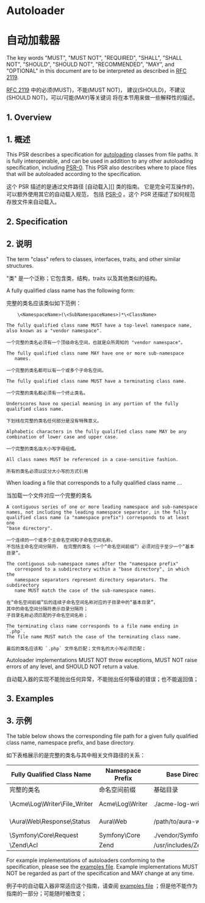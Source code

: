 # Autoloader

# 自动加载器

The key words "MUST", "MUST NOT", "REQUIRED", "SHALL", "SHALL NOT", "SHOULD",
"SHOULD NOT", "RECOMMENDED", "MAY", and "OPTIONAL" in this document are to be
interpreted as described in [RFC 2119](http://tools.ietf.org/html/rfc2119).

[RFC 2119](http://tools.ietf.org/html/rfc2119) 中的必须(MUST)，不能(MUST NOT)，
建议(SHOULD)，不建议(SHOULD NOT)，可以/可能(MAY)等关键词
将在本节用来做一些解释性的描述。

## 1. Overview

## 1. 概述

This PSR describes a specification for [autoloading][] classes from file
paths. It is fully interoperable, and can be used in addition to any other
autoloading specification, including [PSR-0][]. This PSR also describes where
to place files that will be autoloaded according to the specification.

这个 PSR 描述的是通过文件路径 [自动载入][] 类的指南。
它是完全可互操作的，可以额外使用其它的自动载入规范，
 包括 [PSR-0][] 。这个 PSR 还描述了如何规范存放文件来自动载入。

## 2. Specification

## 2. 说明

The term "class" refers to classes, interfaces, traits, and other similar
   structures.

"类" 是一个泛称；它包含类，结构，traits 以及其他类似的结构。

A fully qualified class name has the following form:

完整的类名应该类似如下范例：

        \<NamespaceName>(\<SubNamespaceNames>)*\<ClassName>

    The fully qualified class name MUST have a top-level namespace name,
    also known as a "vendor namespace".

    一个完整的类名必须有一个顶级命名空间，也就是众所周知的 "vendor namespace"。

    The fully qualified class name MAY have one or more sub-namespace
       names.

    一个完整的类名都可以有一个或多个子命名空间。

    The fully qualified class name MUST have a terminating class name.

    一个完整的类名都必须有一个终止类名。

    Underscores have no special meaning in any portion of the fully
    qualified class name.

    下划线在完整的类名任何部分是没有特殊意义。

    Alphabetic characters in the fully qualified class name MAY be any
    combination of lower case and upper case.

    一个完整的类名由大小写字母组成。

    All class names MUST be referenced in a case-sensitive fashion.

    所有的类名必须以区分大小写的方式引用

When loading a file that corresponds to a fully qualified class name ...

当加载一个文件对应一个完整的类名

    A contiguous series of one or more leading namespace and sub-namespace
    names, not including the leading namespace separator, in the fully
    qualified class name (a "namespace prefix") corresponds to at least one
    "base directory".

    一个连续的一个或多个主命名空间和子命名空间名称，
    不包括主命名空间分隔符， 在完整的类名（一个“命名空间前缀”）必须对应于至少一个“基本目录”。

    The contiguous sub-namespace names after the "namespace prefix"
       correspond to a subdirectory within a "base directory", in which the
       namespace separators represent directory separators. The subdirectory
       name MUST match the case of the sub-namespace names.

    在“命名空间前缀”后的连续子命名空间名称对应的子目录中的“基本目录”，
    其中的命名空间分隔符表示目录分隔符；
    子目录名称必须匹配的子命名空间名称；

    The terminating class name corresponds to a file name ending in `.php`.
    The file name MUST match the case of the terminating class name.

    最后的类名应该和 `.php` 文件名匹配；文件名的大小写必须匹配；

Autoloader implementations MUST NOT throw exceptions, MUST NOT raise errors
of any level, and SHOULD NOT return a value.

自动载入器的实现不能抛出任何异常，不能抛出任何等级的错误；也不能返回值；


## 3. Examples

## 3. 示例

The table below shows the corresponding file path for a given fully qualified
class name, namespace prefix, and base directory.

如下表格展示的是完整的类名与其中相关文件路径的关系：

| Fully Qualified Class Name    | Namespace Prefix   | Base Directory           | Resulting File Path
| ----------------------------- |--------------------|--------------------------|-------------------------------------------
| 完整的类名                    | 命名空间前缀       | 基础目录                 | 实际的类文件路径
| \Acme\Log\Writer\File_Writer  | Acme\Log\Writer    | ./acme-log-writer/lib/   | ./acme-log-writer/lib/File_Writer.php
| \Aura\Web\Response\Status     | Aura\Web           | /path/to/aura-web/src/   | /path/to/aura-web/src/Response/Status.php
| \Symfony\Core\Request         | Symfony\Core       | ./vendor/Symfony/Core/   | ./vendor/Symfony/Core/Request.php
| \Zend\Acl                     | Zend               | /usr/includes/Zend/      | /usr/includes/Zend/Acl.php

For example implementations of autoloaders conforming to the specification,
please see the [examples file][]. Example implementations MUST NOT be regarded
as part of the specification and MAY change at any time.

例子中的自动载入器非常适应这个指南，请查阅 [examples file][] ；但是他不能作为指南的一部分；可能随时被改变；

[autoloading]: http://php.net/autoload
[PSR-0]: https://github.com/tangrucheng/fig-standards-zh/blob/master/PSR-0.md
[examples file]: https://github.com/php-fig/fig-standards/blob/master/accepted/PSR-4-autoloader-examples.md
